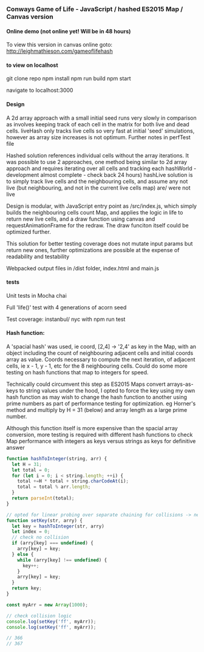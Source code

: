 ### Conways Game of Life - JavaScript / hashed ES2015 Map / Canvas version

#### Online demo  (not online yet! Will be in 48 hours)
To view this version in canvas online goto: http://leighmathieson.com/gameoflifehash

#### to view on localhost
git clone repo
npm install
npm run build
npm start

navigate to localhost:3000

#### Design
A 2d array approach with a small initial seed runs very slowly in comparison as involves keeping track of each cell in the matrix for both live and dead cells. liveHash only tracks live cells so very fast at initial 'seed' simulations, however as array size increases is not optimum. Further notes in perfTest file

Hashed solution references individual cells without the array iterations. It was possible to use 2 approaches, one method being similar to 2d array approach and requires iterating over all cells and tracking each hashWorld - development almost complete - check back 24 hours) hashLive solution is to simply track live cells and the neighbouring cells, and assume any not live (but neighbouring, and not in the current live cells map) are/ were not live

Design is modular, with JavaScript entry point as /src/index.js, which simply builds the neighbouring cells count Map, and applies the logic in life to return new live cells, and a draw function using canvas and requestAnimationFrame for the redraw. The draw funciton itself could be optimized further.

This solution for better testing coverage does not mutate input params but return new ones, further optimizations are possible at the expense of readability and testability

Webpacked output files in /dist folder, index.html and main.js

#### tests
Unit tests in Mocha chai

Full 'life()' test with 4 generations of acorn seed

Test coverage: instanbul/ nyc with npm run test

#### Hash function:
A 'spacial hash' was used, ie coord, [2,4] -> '2,4' as key in the Map, with an object including the count of neighbouring adjacent cells and initial coords array as value. Coords necessary to compute the next iteration, of adjacent cells, ie x - 1, y - 1, etc for the 8 neighbouring cells. Could do some more testing on hash functions that map to integers for speed. 

Technically could circumvent this step as ES2015 Maps convert arrays-as-keys to string values under the hood, I opted to force the key using my own hash function as may wish to change the hash function to another using prime numbers as part of performance testing for optimization. eg Horner's method and multiply by H = 31 (below) and array length as a large prime number. 

Although this function itself is more expensive than the spacial array conversion, more testing is required with different hash functions to check Map performance with integers as keys versus strings as keys for definitive answer

```javascript
function hashToInteger(string, arr) {
  let H = 31;
  let total = 0;
  for (let i = 0; i < string.length; ++i) {
    total +=H * total + string.charCodeAt(i);
    total = total % arr.length;
  }
  return parseInt(total);
}

// opted for linear probing over separate chaining for collisions -> next key avail in array
function setKey(str, arry) {
  let key = hashToInteger(str, arry)
  let index = 0;
  // check no collision
  if (arry[key] === undefined) {
    arry[key] = key;
  } else {
    while (arry[key] !== undefined) {
      key++;
    }
    arry[key] = key;
  }
  return key;
}

const myArr = new Array(1000);

// check collision logic
console.log(setKey('ff', myArr));
console.log(setKey('ff', myArr));

// 366
// 367
```

